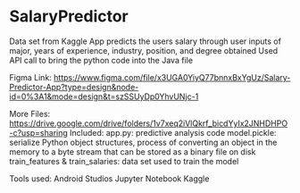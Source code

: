 # SalaryPredictor

Data set from Kaggle
App predicts the users salary through user inputs of major, years of experience, industry, position, and degree obtained
Used API call to bring the python code into the Java file


Figma Link: 
https://www.figma.com/file/x3UGA0YiyQ77bnnxBxYgUz/Salary-Predictor-App?type=design&node-id=0%3A1&mode=design&t=szSSUyDp0YhvUNjc-1

More Files: https://drive.google.com/drive/folders/1v7xeq2iVlQkrf_bicdYyIx2JNHDHPO-c?usp=sharing
Included: 
        app.py: predictive analysis code
        model.pickle: serialize Python object structures, process of converting an object in the memory to a byte stream that can be stored as a binary file on disk
        train_features & train_salaries: data set used to train the model 

Tools used:
  Android Studios Jupyter Notebook Kaggle
 
  


